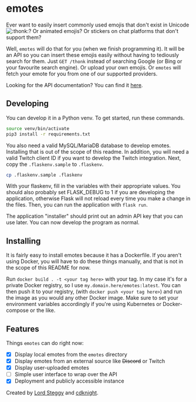# emotes

Ever want to easily insert commonly used emojis that don't exist in Unicode ![:thonk:](assets/thonk.png)? Or animated emojis? Or stickers on chat platforms
that don't support them?

Well, `emotes` will do that for you (when we finish programming it). It will be an API so you can insert these emojis easily without having to tediously search for them. Just `GET /thonk` instead of searching Google (or Bing or your favourite search engine). Or upload your own emojis. Or `emotes` will fetch your emote for you from one of our supported providers.

Looking for the API documentation? You can find it [here](API.adoc).

## Developing

You can develop it in a Python venv. To get started, run these commands.
```bash
source venv/bin/activate
pip3 install -r requirements.txt
```

You also need a valid MySQL/MariaDB database to develop emotes. Installing that
is out of the scope of this readme. In addition, you will need a valid Twitch client ID if you want to develop the Twitch integration.
Next, copy the `.flaskenv.sample` to `.flaskenv`.
```bash
cp .flaskenv.sample .flaskenv
```

With your flaskenv, fill in the variables with their appropriate values. You should also probably set FLASK_DEBUG to 1 if you are developing the application,
otherwise Flask will not reload every time you make a change in the files. Then, you can run the application with `flask run`.

The application "installer" should print out an admin API key that you can use later. You can now develop the program as normal.

## Installing

It is fairly easy to install emotes because it has a Dockerfile. If you aren't using Docker, you will have to do these things manually, and that is not in the scope of this README for now.

Run `docker build . -t <your tag here>` with your tag. In my case it's for a private Docker registry, so I use `my.domain.here/emotes:latest`. You can then push it to your registry,
(with `docker push <your tag here>`) and run the image as you would any other Docker image. Make sure to set your environment variables accordingly if you're using Kubernetes or Docker-compose or the like.

## Features

Things `emotes` can do right now:

- [x] Display local emotes from the `emotes` directory
- [x] Display emotes from an external source like ~~Discord~~ or Twitch
- [x] Display user-uploaded emotes
- [ ] Simple user interface to wrap over the API
- [x] Deployment and publicly accessible instance

Created by [Lord Steggy](https://github.com/rfblock) and [cdknight](https://github.com/cdknight).
